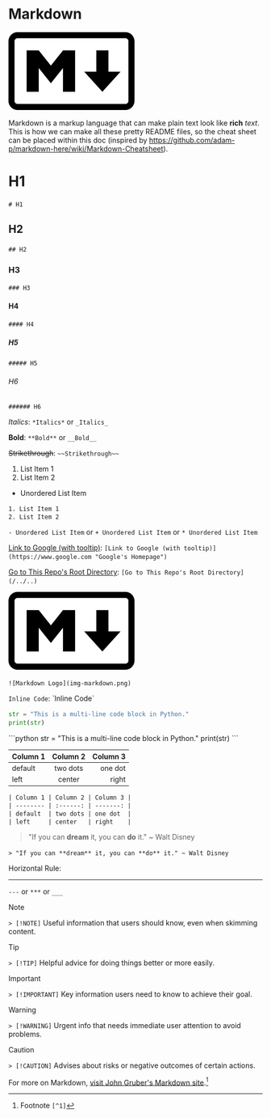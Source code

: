 # Markdown

![Markdown Logo](img-markdown.png)

Markdown is a markup language that can make plain text look like **rich** _text_. This is how we can make all these pretty README files, so the cheat sheet can be placed within this doc (inspired by https://github.com/adam-p/markdown-here/wiki/Markdown-Cheatsheet).

# H1

`# H1`

## H2

`## H2`

### H3

`### H3`

#### H4

`#### H4`

##### H5

`##### H5`

###### H6

`###### H6`

_Italics_: `*Italics*` or `_Italics_`

**Bold**: `**Bold**` or `__Bold__`

~~Strikethrough~~: `~~Strikethrough~~`

1. List Item 1
2. List Item 2

- Unordered List Item

```
1. List Item 1
2. List Item 2
```

`- Unordered List Item` or `+ Unordered List Item` or `* Unordered List Item`

[Link to Google (with tooltip)](https://www.google.com "Google's Homepage"): `[Link to Google (with tooltip)](https://www.google.com "Google's Homepage")`

[Go to This Repo's Root Directory](/../..): `[Go to This Repo's Root Directory](/../..)`

![Markdown Logo](img-markdown.png)

`![Markdown Logo](img-markdown.png)`

`Inline Code`: \`Inline Code\`

```python
str = "This is a multi-line code block in Python."
print(str)
```

\`\`\`python
str = "This is a multi-line code block in Python."
print(str)
\`\`\`

| Column 1 | Column 2 | Column 3 |
| -------- | :------: | -------: |
| default  | two dots |  one dot |
| left     |  center  |    right |

```
| Column 1 | Column 2 | Column 3 |
| -------- | :------: | -------: |
| default  | two dots | one dot  |
| left     | center   | right    |
```

> "If you can **dream** it, you can **do** it." ~ Walt Disney

`> "If you can **dream** it, you can **do** it." ~ Walt Disney`

Horizontal Rule:

---

`---` or `***` or `___`

> [!NOTE]
>
> `> [!NOTE]` Useful information that users should know, even when skimming content.

> [!TIP]
>
> `> [!TIP]` Helpful advice for doing things better or more easily.

> [!IMPORTANT]
>
> `> [!IMPORTANT]` Key information users need to know to achieve their goal.

> [!WARNING]
>
> `> [!WARNING]` Urgent info that needs immediate user attention to avoid problems.

> [!CAUTION]
>
> `> [!CAUTION]` Advises about risks or negative outcomes of certain actions.

For more on Markdown, [visit John Gruber's Markdown site](https://daringfireball.net/projects/markdown/).[^1]

[^1]: Footnote `[^1]`
